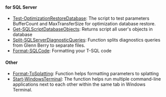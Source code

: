 #### for SQL Server
- [Test-OptimizationRestoreDatabase](https://github.com/MateuszNad/PowerShell_Scripts/blob/master/Test-OptimizationRestoreDatabase.ps1): The script to test parameters BufferCount and MaxTransferSize for optimization database restore.
- [Get-SQLScriptDatabaseObjects](https://github.com/MateuszNad/PowerShell_Scripts/blob/master/Get-SQLScriptDatabaseObjects.ps1): Returns script all user's objects in database
- [Split-SQLServerDiagnosticQueries](https://github.com/MateuszNad/PowerShell_Scripts/blob/master/Split-SQLServerDiagnosticQueries.ps1): Function splits diagnostics queries from Glenn Berry to separate files.
- [Format-SQLCode](https://github.com/MateuszNad/PowerShell_Scripts/blob/master/Format-SQLCode.ps1): Formatting your T-SQL code

#### Other
- [Format-ToSplatting](https://github.com/MateuszNad/PowerShell_Scripts/blob/master/Format-ToSplatting.ps1): Function helps formatting parameters to splatting
- [Start-WindowsTerminal](https://github.com/MateuszNad/PowerShell_Scripts/blob/master/Start-WindowsTerminal.ps1): The function helps run multiple command-line applications next to each other within the same tab in Windows Terminal.